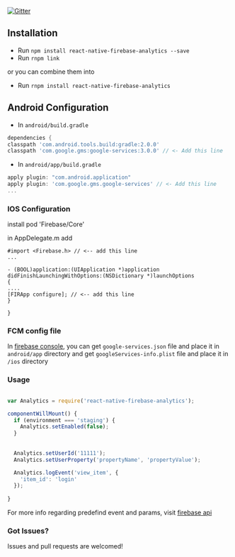 [![Gitter](https://badges.gitter.im/evollu/react-native-firebase-analytics.svg)](https://gitter.im/evollu/react-native-firebase-analytics?utm_source=badge&utm_medium=badge&utm_campaign=pr-badge)

## Installation

- Run `npm install react-native-firebase-analytics --save`
- Run `rnpm link`

or you can combine them into
- Run `rnpm install react-native-firebase-analytics`

## Android Configuration

- In `android/build.gradle`
```gradle
dependencies {
classpath 'com.android.tools.build:gradle:2.0.0'
classpath 'com.google.gms:google-services:3.0.0' // <- Add this line
```

- In `android/app/build.gradle`
```gradle
apply plugin: "com.android.application"
apply plugin: 'com.google.gms.google-services' // <- Add this line
...
```


### IOS Configuration

install pod 'Firebase/Core'

in AppDelegate.m add
```
#import <Firebase.h> // <-- add this line
...

- (BOOL)application:(UIApplication *)application didFinishLaunchingWithOptions:(NSDictionary *)launchOptions
{
....
[FIRApp configure]; // <-- add this line
}

}

```


### FCM config file
In [firebase console](https://console.firebase.google.com/), you can get `google-services.json` file and place it in `android/app` directory and get `googleServices-info.plist` file and place it in `/ios` directory

### Usage

```javascript

var Analytics = require('react-native-firebase-analytics');

componentWillMount() {
  if (environment === 'staging') {
    Analytics.setEnabled(false);
  }
  
  
  Analytics.setUserId('11111');
  Analytics.setUserProperty('propertyName', 'propertyValue');

  Analytics.logEvent('view_item', {
    'item_id': 'login'
  });
   
}
```

For more info regarding predefind event and params, visit [firebase api](https://firebase.google.com/docs/reference/android/com/google/firebase/analytics/FirebaseAnalytics.Event#constant-summary)

### Got Issues?
Issues and pull requests are welcomed!
